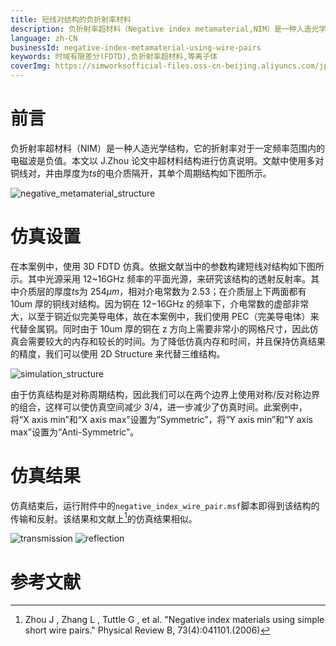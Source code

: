 ```yaml
---
title: 短线对结构的负折射率材料
description: 负折射率超材料（Negative index metamaterial,NIM）是一种人造光学结构，它的折射率对于一定频率范围内的电磁波是负值。本文以J.Zhou论文中超材料结构进行仿真说明。
language: zh-CN
businessId: negative-index-metamaterial-using-wire-pairs
keywords: 时域有限差分(FDTD),负折射率超材料,等离子体
coverImg: https://simworksofficial-files.oss-cn-beijing.aliyuncs.com/jpg/Negative_index_metamaterial_structure_20240119145619A052.jpg
---
```


# 前言

负折射率超材料（NIM）是一种人造光学结构，它的折射率对于一定频率范围内的电磁波是负值。本文以 J.Zhou 论文中超材料结构进行仿真说明。文献中使用多对铜线对，并由厚度为$ts$的电介质隔开，其单个周期结构如下图所示。

![negative_metamaterial_structure](https://simworksofficial-files.oss-cn-beijing.aliyuncs.com/mdfile/resources/img/Negative_index_metamaterial_structure.png)

# 仿真设置

在本案例中，使用 3D FDTD 仿真。依据文献当中的参数构建短线对结构如下图所示。其中光源采用 12~16GHz 频率的平面光源，来研究该结构的透射反射率。其中介质层的厚度$ts$为 254$\mu m$，相对介电常数为 2.53；在介质层上下两面都有 10um 厚的铜线对结构。因为铜在 12−16GHz 的频率下，介电常数的虚部非常大，以至于铜近似完美导电体，故在本案例中，我们使用 PEC（完美导电体）来代替金属铜。同时由于 10um 厚的铜在 z 方向上需要非常小的网格尺寸，因此仿真会需要较大的内存和较长的时间。为了降低仿真内存和时间，并且保持仿真结果的精度，我们可以使用 2D Structure 来代替三维结构。

![simulation_structure](https://simworksofficial-files.oss-cn-beijing.aliyuncs.com/mdfile/resources/img/Negative_index_simulation_structure.png)

由于仿真结构是对称周期结构，因此我们可以在两个边界上使用对称/反对称边界的组合，这样可以使仿真空间减少 3/4，进一步减少了仿真时间。此案例中，将“X axis min”和“X axis max”设置为“Symmetric”，将“Y axis min”和“Y axis max”设置为“Anti-Symmetric”。

# 仿真结果

仿真结束后，运行附件中的`negative_index_wire_pair.msf`脚本即得到该结构的传输和反射。该结果和文献上[^1]的仿真结果相似。

![transmission](https://simworksofficial-files.oss-cn-beijing.aliyuncs.com/mdfile/resources/img/Negative_index_transmission.png)
![reflection](https://simworksofficial-files.oss-cn-beijing.aliyuncs.com/mdfile/resources/img/Negative_index_reflection.png)

# 参考文献

[^1]: Zhou J , Zhang L , Tuttle G , et al. "Negative index materials using simple short wire pairs." Physical Review B, 73(4):041101.(2006)
